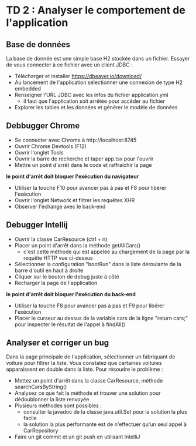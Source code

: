 # TD 2 : Analyser le comportement de l'application
## Base de données
La base de donnée est une simple base H2 stockée dans un fichier.
Essayer de vous connecter à ce fichier avec un client JDBC : 
- Télécharger et installer https://dbeaver.io/download/
- Au lancement de l'application sélectionner une connexion de type H2 embedded
- Renseigner l'URL JDBC avec les infos du fichier application.yml
  - il faut que l'application soit arrêtée pour accéder au fichier
- Explorer les tables et les données et générer le modèle de données

## Debbugger Chrome
- Se connecter avec Chrome à http://localhost:8745
- Ouvrir Chrome Devtools (F12)
- Ouvrir l'onglet Tools
- Ouvrir la barre de recherche et taper app.tsx pour l'ouvrir
- Mettre un point d'arrêt dans le code et raffraichir la page

**le point d'arrêt doit bloquer l'exécution du navigateur**
- Utiliser la touche F10 pour avancer pas à pas et F8 pour libérer l'exécution
- Ouvrir l'onglet Network et filtrer les requêtes XHR
- Observer l'échange avec le back-end

## Debugger Intellij
- Ouvrir la classe CarResource (ctrl + n)
- Placer un point d'arrêt dans la méthode getAllCars()
  - c'est cette méthode qui est appelée au chargement de la page par la requête HTTP vue ci-dessus
- Sélectionner la configuration "bootRun" dans la liste déroulante de la barre d'outil en haut à droite
- Cliquer sur le bouton de debug juste à côté
- Recharger la page de l'application

**le point d'arrêt doit bloquer l'exécution du back-end**
- Utiliser la touche F8 pour avancer pas à pas et F9 pour libérer l'exécution
- Placer le curseur au dessus de la variable cars de la ligne "return cars;" pour inspecter le résultat de l'appel à findAll()

## Analyser et corriger un bug
Dans la page principale de l'application, sélectionner un fabriquant de voiture pour filtrer la liste.
Vous constatez que certaines voitures apparaissent en double dans la liste.
Pour résoudre le problème :
- Mettez un point d'arrêt dans la classe CarResource, méthode searchCarsByString()
- Analysez ce que fait la méthode et trouver une solution pour dédoublonner la liste renvoyée
- Plusieurs méthodes sont possibles : 
  - consulter la javadoc de la classe java.util.Set pour la solution la plus facile
  - la solution la plus performante est de n'effectuer qu'un seul appel à CarRepository
- Faire un git commit et un git push en utilisant IntelliJ
